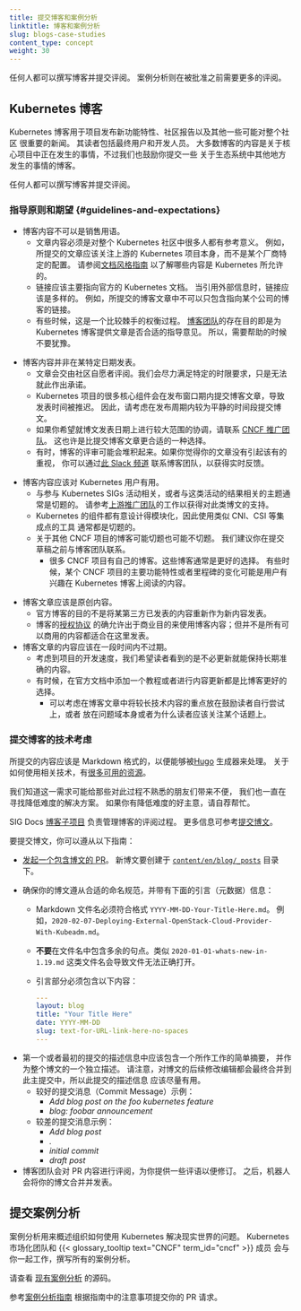 ```yaml
---
title: 提交博客和案例分析
linktitle: 博客和案例分析
slug: blogs-case-studies
content_type: concept
weight: 30
---
```

<!--
title: Submitting blog posts and case studies
linktitle: Blogs and case studies
slug: blogs-case-studies
content_type: concept
weight: 30
-->

<!-- overview -->
<!--
Anyone can write a blog post and submit it for review.
Case studies require extensive review before they're approved.
-->
任何人都可以撰写博客并提交评阅。
案例分析则在被批准之前需要更多的评阅。

<!-- body -->

<!--
## The Kubernetes Blog

The Kubernetes blog is used by the project to communicate new features, community reports, and any news that might be relevant to the Kubernetes community. 
This includes end users and developers. 
Most of the blog's content is about things happening in the core project, but we encourage you to submit about things happening elsewhere in the ecosystem too!

Anyone can write a blog post and submit it for review.
-->
## Kubernetes 博客

Kubernetes 博客用于项目发布新功能特性、社区报告以及其他一些可能对整个社区
很重要的新闻。
其读者包括最终用户和开发人员。
大多数博客的内容是关于核心项目中正在发生的事情，不过我们也鼓励你提交一些
关于生态系统中其他地方发生的事情的博客。

任何人都可以撰写博客并提交评阅。

<!--
### Guidelines and expectations

- Blog posts should not be vendor pitches. 
  - Articles must contain content that applies broadly to the Kubernetes community. For example, a submission should focus on upstream Kubernetes as opposed to vendor-specific configurations. Check the [Documentation style guide](/docs/contribute/style/content-guide/#what-s-allowed) for what is typically allowed on Kubernetes properties. 
  - Links should primarily be to the official Kubernetes documentation. When using external references, links should be diverse - For example a submission shouldn't contain only links back to a single company's blog.
  - Sometimes this is a delicate balance. The [blog team](https://kubernetes.slack.com/messages/sig-docs-blog/) is there to give guidance on whether a post is appropriate for the Kubernetes blog, so don't hesitate to reach out. 
-->
### 指导原则和期望  {#guidelines-and-expectations}

- 博客内容不可以是销售用语。
  - 文章内容必须是对整个 Kubernetes 社区中很多人都有参考意义。
    例如，所提交的文章应该关注上游的 Kubernetes 项目本身，而不是某个厂商特定的配置。
    请参阅[文档风格指南](/zh/docs/contribute/style/content-guide/#what-s-allowed)
    以了解哪些内容是 Kubernetes 所允许的。
  - 链接应该主要指向官方的 Kubernetes 文档。
    当引用外部信息时，链接应该是多样的。
    例如，所提交的博客文章中不可以只包含指向某个公司的博客的链接。
  - 有些时候，这是一个比较棘手的权衡过程。
    [博客团队](https://kubernetes.slack.com/messages/sig-docs-blog/)的存在目的即是为
    Kubernetes 博客提供文章是否合适的指导意见。
    所以，需要帮助的时候不要犹豫。
<!--
- Blog posts are not published on specific dates.
    - Articles are reviewed by community volunteers. We'll try our best to accommodate specific timing, but we make no guarantees.
  - Many core parts of the Kubernetes projects submit blog posts during release windows, delaying publication times. Consider submitting during a quieter period of the release cycle.
  - If you are looking for greater coordination on post release dates, coordinating with [CNCF marketing](https://www.cncf.io/about/contact/) is a more appropriate choice than submitting a blog post.
  - Sometimes reviews can get backed up. If you feel your review isn't getting the attention it needs, you can reach out to the blog team via [this slack channel](https://kubernetes.slack.com/messages/sig-docs-blog/) to ask in real time. 
-->
- 博客内容并非在某特定日期发表。
    - 文章会交由社区自愿者评阅。我们会尽力满足特定的时限要求，只是无法就此作出承诺。
  - Kubernetes 项目的很多核心组件会在发布窗口期内提交博客文章，导致发表时间被推迟。
    因此，请考虑在发布周期内较为平静的时间段提交博文。
  - 如果你希望就博文发表日期上进行较大范围的协调，请联系
    [CNCF 推广团队](https://www.cncf.io/about/contact/)。
    这也许是比提交博客文章更合适的一种选择。
  - 有时，博客的评审可能会堆积起来。如果你觉得你的文章没有引起该有的重视，
    你可以通过[此 Slack 频道](https://kubernetes.slack.com/messages/sig-docs-blog/)
    联系博客团队，以获得实时反馈。
<!--
- Blog posts should be relevant to Kubernetes users.
  - Topics related to participation in or results of Kubernetes SIGs activities are always on topic (see the work in the [Upstream Marketing Team](https://github.com/kubernetes/community/blob/master/communication/marketing-team/blog-guidelines.md#upstream-marketing-blog-guidelines) for support on these posts). 
  - The components of Kubernetes are purposely modular, so tools that use existing integration points like CNI and CSI are on topic. 
  - Posts about other CNCF projects may or may not be on topic. We recommend asking the blog team before submitting a draft.
    - Many CNCF projects have their own blog. These are often a better choice for posts. There are times of major feature or milestone for a CNCF project that users would be interested in reading on the Kubernetes blog.
-->
- 博客内容应该对 Kubernetes 用户有用。
  - 与参与 Kubernetes SIGs 活动相关，或者与这类活动的结果相关的主题通常是切题的。
    请参考[上游推广团队](https://github.com/kubernetes/community/blob/master/communication/marketing-team/blog-guidelines.md#upstream-marketing-blog-guidelines)的工作以获得对此类博文的支持。
  - Kubernetes 的组件都有意设计得模块化，因此使用类似 CNI、CSI 等集成点的工具
    通常都是切题的。
  - 关于其他 CNCF 项目的博客可能切题也可能不切题。
    我们建议你在提交草稿之前与博客团队联系。
    - 很多 CNCF 项目有自己的博客。这些博客通常是更好的选择。
      有些时候，某个 CNCF 项目的主要功能特性或者里程碑的变化可能是用户有兴趣在
      Kubernetes 博客上阅读的内容。
<!--
- Blog posts should be original content
  - The official blog is not for repurposing existing content from a third party as new content.
  - The [license](https://github.com/kubernetes/website/blob/main/LICENSE) for the blog allows commercial use of the content for commercial purposes, just not the other way around. 
- Blog posts should aim to be future proof
  - Given the development velocity of the project, we want evergreen content that won't require updates to stay accurate for the reader. 
  - It can be a better choice to add a tutorial or update official documentation than to write a high level overview as a blog post.
    - Consider concentrating the long technical content as a call to action of the blog post, and focus on the problem space or why readers should care.
-->
- 博客文章应该是原创内容。
  - 官方博客的目的不是将某第三方已发表的内容重新作为新内容发表。
  - 博客的[授权协议](https://github.com/kubernetes/website/blob/main/LICENSE)
    的确允许出于商业目的来使用博客内容；但并不是所有可以商用的内容都适合在这里发表。
- 博客文章的内容应该在一段时间内不过期。
  - 考虑到项目的开发速度，我们希望读者看到的是不必更新就能保持长期准确的内容。 
  - 有时候，在官方文档中添加一个教程或者进行内容更新都是比博客更好的选择。
    - 可以考虑在博客文章中将较长技术内容的重点放在鼓励读者自行尝试上，或者
      放在问题域本身或者为什么读者应该关注某个话题上。

<!--
### Technical Considerations for submitting a blog post

Submissions need to be in Markdown format to be used by the [Hugo](https://gohugo.io/) generator for the blog. There are [many resources available](https://gohugo.io/documentation/) on how to use this technology stack.

We recognize that this requirement makes the process more difficult for less-familiar folks to submit, and we're constantly looking at solutions to lower this bar. If you have ideas on how to lower the barrier, please volunteer to help out. 
-->
### 提交博客的技术考虑

所提交的内容应该是 Markdown 格式的，以便能够被[Hugo](https://gohugo.io/) 生成器来处理。
关于如何使用相关技术，有[很多可用的资源](https://gohugo.io/documentation/)。

我们知道这一需求可能给那些对此过程不熟悉的朋友们带来不便，
我们也一直在寻找降低难度的解决方案。
如果你有降低难度的好主意，请自荐帮忙。

<!--
The SIG Docs [blog subproject](https://github.com/kubernetes/community/tree/master/sig-docs/blog-subproject) manages the review process for blog posts. For more information, see [Submit a post](https://github.com/kubernetes/community/tree/master/sig-docs/blog-subproject#submit-a-post).

To submit a blog post follow these directions:
-->
SIG Docs [博客子项目](https://github.com/kubernetes/community/tree/master/sig-docs/blog-subproject) 负责管理博客的评阅过程。
更多信息可参考[提交博文](https://github.com/kubernetes/community/tree/master/sig-docs/blog-subproject#submit-a-post)。


要提交博文，你可以遵从以下指南：
<!--
- [Open a pull request](/docs/contribute/new-content/open-a-pr/#fork-the-repo) with a new blog post. New blog posts go under the [`content/en/blog/_posts`](https://github.com/kubernetes/website/tree/main/content/en/blog/_posts) directory.

- Ensure that your blog post follows the correct naming conventions and the following frontmatter (metadata) information:

  - The Markdown file name must follow the format `YYYY-MM-DD-Your-Title-Here.md`. For example, `2020-02-07-Deploying-External-OpenStack-Cloud-Provider-With-Kubeadm.md`.
  - Do **not** include dots in the filename. A name like `2020-01-01-whats-new-in-1.19.md` causes failures during a build.
  - The front matter must include the following:
-->
- [发起一个包含博文的 PR](/zh/docs/contribute/new-content/open-a-pr/#fork-the-repo)。
  新博文要创建于 [`content/en/blog/_posts`](https://github.com/kubernetes/website/tree/main/content/en/blog/_posts) 目录下。

- 确保你的博文遵从合适的命名规范，并带有下面的引言（元数据）信息：

  - Markdown 文件名必须符合格式 `YYYY-MM-DD-Your-Title-Here.md`。
    例如，`2020-02-07-Deploying-External-OpenStack-Cloud-Provider-With-Kubeadm.md`。
  - **不要**在文件名中包含多余的句点。类似 `2020-01-01-whats-new-in-1.19.md`
    这类文件名会导致文件无法正确打开。
  - 引言部分必须包含以下内容：

    ```yaml
    ---
    layout: blog
    title: "Your Title Here"
    date: YYYY-MM-DD
    slug: text-for-URL-link-here-no-spaces
    ---
    ```
<!--
  - The first or initial commit message should be a short summary of the work being done and should stand alone as a description of the blog post. Please note that subsequent edits to your blog will be squashed into this main commit, so it should be as useful as possible. 
    - Examples of a good commit message:
      -  _Add blog post on the foo kubernetes feature_
      -  _blog: foobar announcement_
    - Examples of bad commit message:
      - _Add blog post_
      - _._
      - _initial commit_
      - _draft post_
  - The blog team will then review your PR and give you comments on things you might need to fix. After that the bot will merge your PR and your blog post will be published. 
-->
  - 第一个或者最初的提交的描述信息中应该包含一个所作工作的简单摘要，
    并作为整个博文的一个独立描述。
    请注意，对博文的后续修改编辑都会最终合并到此主提交中，所以此提交的描述信息
    应该尽量有用。
    - 较好的提交消息（Commit Message）示例：
      -  _Add blog post on the foo kubernetes feature_
      -  _blog: foobar announcement_
    - 较差的提交消息示例：
      - _Add blog post_
      - _._
      - _initial commit_
      - _draft post_
  - 博客团队会对 PR 内容进行评阅，为你提供一些评语以便修订。
    之后，机器人会将你的博文合并并发表。

<!--
## Submit a case study

Case studies highlight how organizations are using Kubernetes to solve
real-world problems. The Kubernetes marketing team and members of the {{< glossary_tooltip text="CNCF" term_id="cncf" >}} collaborate with you on all case studies.

Have a look at the source for the
[existing case studies](https://github.com/kubernetes/website/tree/main/content/en/case-studies).

Refer to the [case study guidelines](https://github.com/cncf/foundation/blob/master/case-study-guidelines.md) and submit your request as outlined in the guidelines. 
-->
## 提交案例分析

案例分析用来概述组织如何使用 Kubernetes 解决现实世界的问题。
Kubernetes 市场化团队和 {{< glossary_tooltip text="CNCF" term_id="cncf" >}} 成员
会与你一起工作，撰写所有的案例分析。

请查看
[现有案例分析](https://github.com/kubernetes/website/tree/main/content/en/case-studies)
的源码。

参考[案例分析指南](https://github.com/cncf/foundation/blob/master/case-study-guidelines.md)
根据指南中的注意事项提交你的 PR 请求。

